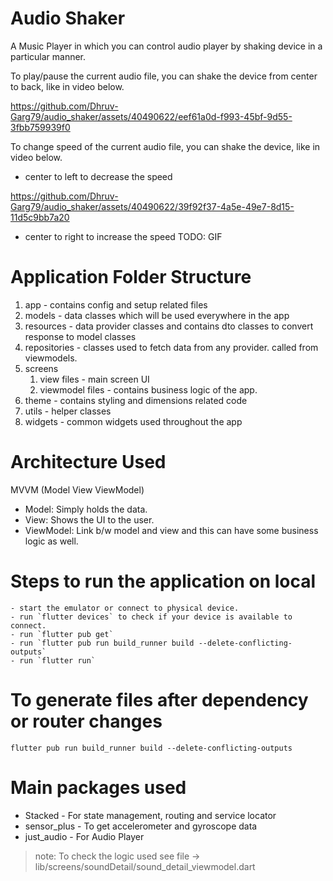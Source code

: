 # Audio Shaker

A Music Player in which you can control audio player by shaking device in a particular manner.

To play/pause the current audio file, you can shake the device from center to back, like in video below.

https://github.com/Dhruv-Garg79/audio_shaker/assets/40490622/eef61a0d-f993-45bf-9d55-3fbb759939f0

To change speed of the current audio file, you can shake the device, like in video below.
- center to left to decrease the speed

https://github.com/Dhruv-Garg79/audio_shaker/assets/40490622/39f92f37-4a5e-49e7-8d15-11d5c9bb7a20

- center to right to increase the speed
TODO: GIF

# Application Folder Structure
1. app - contains config and setup related files
2. models - data classes which will be used everywhere in the app
3. resources - data provider classes and contains dto classes to convert response to model classes
4. repositories - classes used to fetch data from any provider. called from viewmodels.
3. screens
    1. view files - main screen UI
    2. viewmodel files - contains business logic of the app.
4. theme - contains styling and dimensions related code
5. utils - helper classes
6. widgets - common widgets used throughout the app

# Architecture Used
MVVM (Model View ViewModel)
- Model: Simply holds the data.
- View: Shows the UI to the user.
- ViewModel: Link b/w model and view and this can have some business logic as well.

# Steps to run the application on local
```
- start the emulator or connect to physical device.
- run `flutter devices` to check if your device is available to connect.
- run `flutter pub get`
- run `flutter pub run build_runner build --delete-conflicting-outputs`
- run `flutter run`
```

# To generate files after dependency or router changes
```
flutter pub run build_runner build --delete-conflicting-outputs
```

# Main packages used
- Stacked - For state management, routing and service locator
- sensor_plus - To get accelerometer and gyroscope data
- just_audio - For Audio Player

> note: To check the logic used see file -> lib/screens/soundDetail/sound_detail_viewmodel.dart
